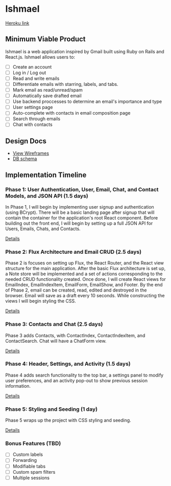 # Ishmael

[Heroku link][heroku]

[heroku]: http://www.herokuapp.com

## Minimum Viable Product

Ishmael is a web application inspired by Gmail built using Ruby on Rails
and React.js. Ishmael allows users to:

<!-- This is a Markdown checklist. Use it to keep track of your progress! -->

- [ ] Create an account
- [ ] Log in / Log out
- [ ] Read and write emails
- [ ] Differentiate emails with starring, labels, and tabs.
- [ ] Mark email as read/unread/spam
- [ ] Automatically save drafted email
- [ ] Use backend proccesses to determine an email's importance and type
- [ ] User settings page
- [ ] Auto-complete with contacts in email composition page
- [ ] Search through emails
- [ ] Chat with contacts

## Design Docs
* [View Wireframes][view]
* [DB schema][schema]

[view]: ./docs/views.md
[schema]: ./docs/schema.md

## Implementation Timeline

### Phase 1: User Authentication, User, Email, Chat, and Contact Models, and JSON API (1.5 days)

In Phase 1, I will begin by implementing user signup and authentication (using
BCrypt). There will be a basic landing page after signup that will contain the
container for the application's root React component. Before building out the
front end, I will begin by setting up a full JSON API for Users, Emails, Chats, and Contacts.

[Details][phase-one]

### Phase 2: Flux Architecture and Email CRUD (2.5 days)

Phase 2 is focuses on setting up Flux, the React Router, and the React view
structure for the main application. After the basic Flux architecture is
set up, a Note store will be implemented and a set of actions corresponding to
the needed CRUD functionality created. Once done, I will create React
views for EmailIndex, EmailIndexItem, EmailForm, EmailShow, and Footer. By the end of Phase 2,
email can be created, read, edited and destroyed in the browser. Email will
save as a draft every 10 seconds. While constructing the views I will begin styling the CSS.

[Details][phase-two]

### Phase 3: Contacts and Chat (2.5 days)

Phase 3 adds Contacts, with ContactIndex, ContactIndexItem, and ContactSearch.  Chat will have a ChatForm view.  

[Details][phase-three]

### Phase 4: Header, Settings, and Activity (1.5 days)

Phase 4 adds search functionality to the top bar, a settings panel to modify user preferences, and an activity pop-out to show previous session information.

[Details][phase-four]

### Phase 5: Styling and Seeding (1 day)

Phase 5 wraps up the project with CSS styling and seeding.

[Details][phase-five]

### Bonus Features (TBD)
- [ ] Custom labels
- [ ] Forwarding
- [ ] Modifiable tabs
- [ ] Custom spam filters
- [ ] Multiple sessions

[phase-one]: ./docs/phases/phase1.md
[phase-two]: ./docs/phases/phase2.md
[phase-three]: ./docs/phases/phase3.md
[phase-four]: ./docs/phases/phase4.md
[phase-five]: ./docs/phases/phase5.md
